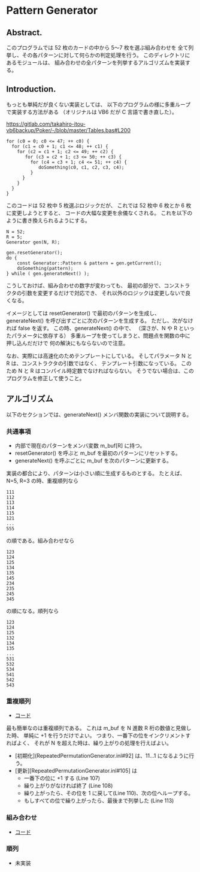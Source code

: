 # Pattern Generator

##  Abstract.

このプログラムでは 52 枚のカードの中から 5～7 枚を選ぶ組み合わせを
全て列挙し、その各パターンに対して何らかの判定処理を行う。
このディレクトリにあるモジュールは、
組み合わせの全パターンを列挙するアルゴリズムを実装する。

##  Introduction.

もっとも単純だが良くない実装としては、
以下のプログラムの様に多重ループで実装する方法がある
（オリジナルは VB6 だが C 言語で書き直した）。

https://gitlab.com/takahiro-itou-vb6backup/Poker/-/blob/master/Tables.bas#L200

```
for (c0 = 0; c0 <= 47; ++ c0) {
  for (c1 = c0 + 1; c1 <= 48; ++ c1) {
    for (c2 = c1 + 1; c2 <= 49; ++ c2) {
       for (c3 = c2 + 1; c3 <= 50; ++ c3) {
         for (c4 = c3 + 1; c4 <= 51; ++ c4) {
            doSomething(c0, c1, c2, c3, c4);
         }
      }
    }
  }
}
```

このコードは 52 枚中 5 枚選ぶロジックだが、
これでは 52 枚中 6 枚とか 6 枚に変更しようとすると、
コードの大幅な変更を余儀なくされる。
これを以下のように書き換えられるようにする。

```
N = 52;
R = 5;
Generator gen(N, R);

gen.resetGenerator();
do {
    const Generator::Pattern & pattern = gen.getCurrent();
    doSomething(pattern);
} while ( gen.generateNext() );
```

こうしておけば、組み合わせの数字が変わっても、
最初の部分で、コンストラクタの引数を変更するだけで対応でき、
それ以外のロジックは変更しないで良くなる。

イメージとしては
resetGenerator() で最初のパターンを生成し、
generateNext() を呼び出すごとに次のパターンを生成する。
ただし、次がなければ false を返す。
この時、generateNext() の中で、
（深さが、N や R といったパラメータに依存する）
多重ループを使ってしまうと、問題点を関数の中に押し込んだだけで
何の解決にもならないので注意。

なお、実際には高速化のためテンプレートにしている。
そしてパラメータ N と R は、コンストラクタの引数ではなく、
テンプレート引数になっている。
このため N と R はコンパイル時定数でなければならない。
そうでない場合は、このプログラムを修正して使うこと。

##  アルゴリズム

以下のセクションでは、generateNext() メンバ関数の実装について説明する。

###   共通事項

- 内部で現在のパターンをメンバ変数 m_buf[R] に持つ。
- resetGenerator() を呼ぶと m_buf を最初のパターンにリセットする。
- generateNext() を呼ぶごとに  m_buf を次のパターンに更新する。

実装の都合により、パターンは小さい順に生成するものとする。
たとえば、N=5, R=3 の時、重複順列なら

```
111
112
113
114
115
121
...
555
```

の順である。組み合わせなら

```
123
124
125
134
135
145
234
235
245
345
```

の順になる。順列なら

```
123
124
125
132
134
135
...
531
532
534
541
542
543
```

###  重複順列

- [コード](RepeatedPermutationGenerator.inl)

最も簡単なのは重複順列である。
これは m_buf を N 進数 R 桁の数値と見做した時、
単純に +1 を行うだけでよい。
つまり、一番下の位をインクリメントすればよく、
それが N を超えた時は、繰り上がりの処理を行えばよい。

- [初期化](RepeatedPermutationGenerator.inl#92] は、11...1 になるように行う。
- [更新][RepeatedPermutationGenerator.inl#105] は
    - 一番下の位に +1 する (Line 107)
    - 繰り上がりがなければ終了 (Line 108)
    - 繰り上がったら、その位を 1 に戻して(Line 110)、次の位へループする。
    - もしすべての位で繰り上がったら、最後まで列挙した (Line 113)

###  組み合わせ


- [コード](CombinationGenerator.inl)

###  順列

- 未実装
